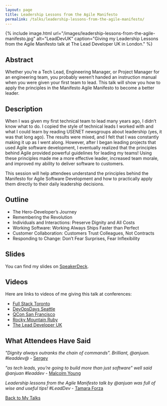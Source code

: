 ```yaml
---
layout: page
title: Leadership Lessons from the Agile Manifesto
permalink: /talks/leadership-lessons-from-the-agile-manifesto/
---
```


{% include image.html url="/images/leadership-lessons-from-the-agile-manifesto.jpg" alt="LeadDevUK" caption="Giving my Leadership Lessons from the Agile Manifesto talk at The Lead Developer UK in London." %}

## Abstract

Whether you’re a Tech Lead, Engineering Manager, or Project Manager for an engineering team, you probably weren’t handed an instruction manual when you were given your first team to lead. This talk will show you how to apply the principles in the Manifesto Agile Manifesto to become a better leader.

## Description

When I was given my first technical team to lead many years ago, I didn’t know what to do. I copied the style of technical leads I worked with and what I could learn by reading USENET newsgroups about leadership (yes, it was that long ago). The results were mixed, and I felt that I was constantly making it up as I went along. However, after I began leading projects that used Agile software development, I eventually realized that the principles behind Agile provided powerful guidelines for leading my teams! Using these principles made me a more effective leader, increased team morale, and improved my ability to deliver software to customers.

This session will help attendees understand the principles behind the Manifesto for Agile Software Development and how to practically apply them directly to their daily leadership decisions.

## Outline

* The Hero-Developer’s Journey
* Remembering the Revolution
* Individuals and Interactions: Preserve Dignity and All Costs
* Working Software: Working Always Ships Faster than Perfect
* Customer Collaboration: Customers Trust Colleagues, Not Contracts
* Responding to Change: Don’t Fear Surprises, Fear Inflexibility

## Slides

You can find my slides on [SpeakerDeck](https://speakerdeck.com/anjuan/leadership-lessons-from-the-agile-manifesto).

## Videos

Here are links to videos of me giving this talk at conferences:

* [Full Stack Toronto](https://www.youtube.com/watch?v=14d_j1XKgRM&list=PL1jKW8WyNdz2mfnPikqxfJbLGDuSrUHbd)
* [DevOpsDays Seattle](https://youtu.be/cZ781sgseJY)
* [QCon San Francisco](https://www.infoq.com/presentations/agile-manifesto-principles-leader)
* [Rocky Mountain Ruby](http://confreaks.tv/videos/rockymountainruby2017-leadership-lessons-from-the-agile-manifesto)
* [The Lead Developer UK](https://www.youtube.com/watch?v=bvGLTNrJ5io)

## What Attendees Have Said

*"Dignity always outranks the chain of commands". Brilliant, @anjuan. #leaddev@* - [Sergey](https://twitter.com/bolshchikov)

*"as tech leads, you’re going to build more than just software" well said @anjuan #leaddev* - [Malcolm Young](https://twitter.com/malcomio)

*Leadership lessons from the Agile Manifesto talk by @anjuan was full of wise and useful tips! #LeadDev* - [Tamara Forza](https://twitter.com/tforza)

[Back to My Talks](/talks/)
